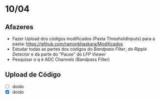 # 10/04

## Afazeres

- Fazer Upload dos códigos modificados (Pasta ThresholdInputs) para a pasta: https://github.com/ramonbhaskara/Modificados
- Estudar todas as partes dos códigos do *Bandpass Filter*, do *Ripple Detector* e da parte do "Pause" do *LFP Viewer*
- Pesquisar o q é ADC Channels (Bandpass Filter)

## Upload de Código

- [ ] doido
- [x] doido
